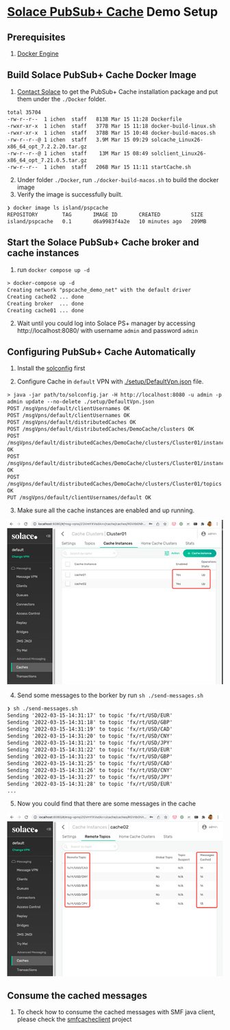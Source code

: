 # [Solace PubSub+ Cache](https://docs.solace.com/Solace-PubSub-Cache/PubSub-Cache-Overview.htm) Demo Setup

## Prerequisites

1. [Docker Engine](https://docs.docker.com/engine/)

## Build Solace PubSub+ Cache Docker Image

1. [Contact Solace](https://docs.solace.com/get-support.htm) to get the PubSub+ Cache installation package and put them under the `./Docker` folder.

```textile
total 35704
-rw-r--r--  1 ichen  staff   813B Mar 15 11:28 Dockerfile
-rwxr-xr-x  1 ichen  staff   377B Mar 15 11:18 docker-build-linux.sh
-rwxr-xr-x  1 ichen  staff   378B Mar 15 10:48 docker-build-macos.sh
-rw-r--r--@ 1 ichen  staff   3.9M Mar 15 09:29 solcache_Linux26-x86_64_opt_7.2.2.20.tar.gz
-rw-r--r--@ 1 ichen  staff    13M Mar 15 08:49 solclient_Linux26-x86_64_opt_7.21.0.5.tar.gz
-rw-r--r--  1 ichen  staff   206B Mar 15 11:11 startCache.sh
```

2. Under folder `./Docker`, run `./docker-build-macos.sh` to build the docker image
3. Verify the image is successfully built.

```textfile
❯ docker image ls island/pspcache
REPOSITORY        TAG       IMAGE ID       CREATED          SIZE
island/pspcache   0.1       d6a9983f4a2e   10 minutes ago   209MB
```

## Start the Solace PubSub+ Cache broker and cache instances

1. run `docker compose up -d`

```textfile
> docker-compose up -d
Creating network "pspcache_demo_net" with the default driver
Creating cache02 ... done
Creating broker  ... done
Creating cache01 ... done
```

2. Wait until you could log into Solace PS+ manager by accessing http://localhost:8080/ with username `admin` and password `admin`

## Configuring PubSub+ Cache Automatically

1. Install the [solconfig](https://github.com/flyisland/solconfig) first

2. Configure Cache in `default` VPN with [./setup/DefaultVpn.json](./setup/DefaultVpn.json) file.

```text
> java -jar path/to/solconfig.jar -H http://localhost:8080 -u admin -p admin update --no-delete ./setup/DefaultVpn.json
POST /msgVpns/default/clientUsernames OK
POST /msgVpns/default/clientUsernames OK
POST /msgVpns/default/distributedCaches OK
POST /msgVpns/default/distributedCaches/DemoCache/clusters OK
POST /msgVpns/default/distributedCaches/DemoCache/clusters/Cluster01/instances OK
POST /msgVpns/default/distributedCaches/DemoCache/clusters/Cluster01/instances OK
POST /msgVpns/default/distributedCaches/DemoCache/clusters/Cluster01/topics OK
PUT /msgVpns/default/clientUsernames/default OK
```

3. Make sure all the cache instances are enabled and up running.

![](./images/cache-instances.png)


4. Send some messages to the borker by run `sh ./send-messages.sh`

```text
❯ sh ./send-messages.sh
Sending '2022-03-15-14:31:17' to topic 'fx/rt/USD/EUR'
Sending '2022-03-15-14:31:18' to topic 'fx/rt/USD/GBP'
Sending '2022-03-15-14:31:19' to topic 'fx/rt/USD/CAD'
Sending '2022-03-15-14:31:20' to topic 'fx/rt/USD/CNY'
Sending '2022-03-15-14:31:21' to topic 'fx/rt/USD/JPY'
Sending '2022-03-15-14:31:22' to topic 'fx/rt/USD/EUR'
Sending '2022-03-15-14:31:23' to topic 'fx/rt/USD/GBP'
Sending '2022-03-15-14:31:25' to topic 'fx/rt/USD/CAD'
Sending '2022-03-15-14:31:26' to topic 'fx/rt/USD/CNY'
Sending '2022-03-15-14:31:27' to topic 'fx/rt/USD/JPY'
Sending '2022-03-15-14:31:28' to topic 'fx/rt/USD/EUR'
...
```

5. Now you could find that there are some messages in the cache

![](./images/cache-messages.png)

## Consume the cached messages

1. To check how to consume the cached messages with SMF java client, please check the [smfcacheclient](../smfcacheclient) project
